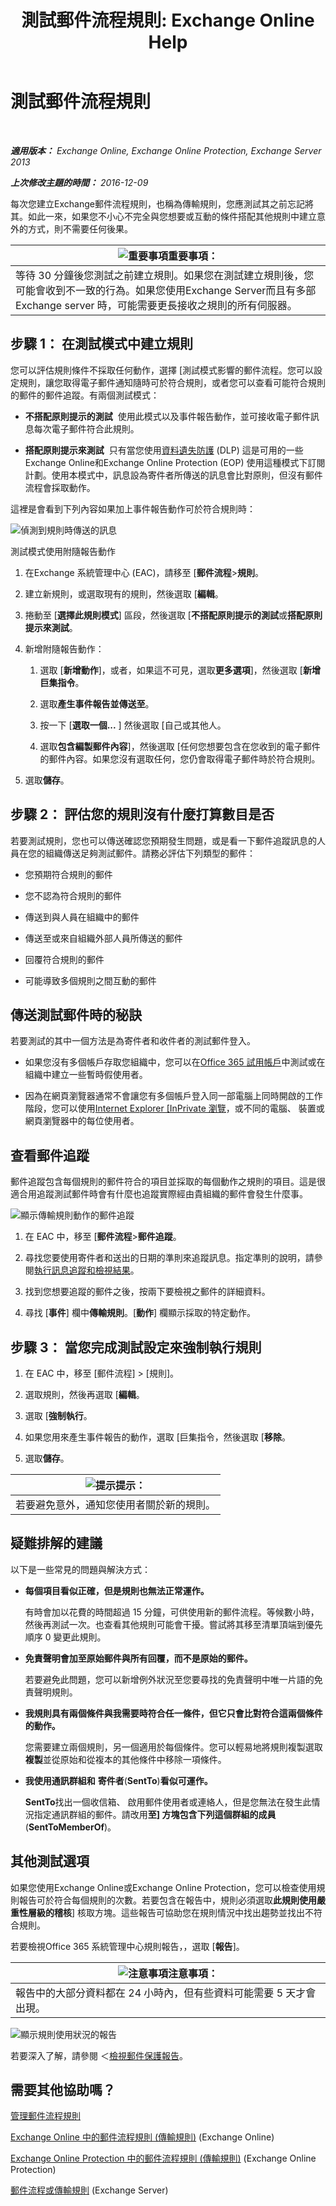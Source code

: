 ﻿---
title: '測試郵件流程規則: Exchange Online Help'
TOCTitle: 測試郵件流程規則
ms:assetid: 3d949e2a-8ba4-4261-8cfb-736fd2446ea1
ms:mtpsurl: https://technet.microsoft.com/zh-tw/library/Dn831862(v=EXCHG.150)
ms:contentKeyID: 63145414
ms.date: 05/23/2018
mtps_version: v=EXCHG.150
ms.translationtype: MT
---

# 測試郵件流程規則

 

_**適用版本：** Exchange Online, Exchange Online Protection, Exchange Server 2013_

_**上次修改主題的時間：** 2016-12-09_

每次您建立Exchange郵件流程規則，也稱為傳輸規則，您應測試其之前忘記將其。如此一來，如果您不小心不完全與您想要或互動的條件搭配其他規則中建立意外的方式，則不需要任何後果。

<table>
<thead>
<tr class="header">
<th><img src="images/Bb124558.important(EXCHG.150).gif" title="重要事項" alt="重要事項" />重要事項：</th>
</tr>
</thead>
<tbody>
<tr class="odd">
<td>等待 30 分鐘後您測試之前建立規則。如果您在測試建立規則後，您可能會收到不一致的行為。如果您使用Exchange Server而且有多部Exchange server 時，可能需要更長接收之規則的所有伺服器。</td>
</tr>
</tbody>
</table>


## 步驟 1： 在測試模式中建立規則

您可以評估規則條件不採取任何動作，選擇 \[測試模式影響的郵件流程。您可以設定規則，讓您取得電子郵件通知隨時可於符合規則，或者您可以查看可能符合規則的郵件的郵件追蹤。有兩個測試模式：

  - **不搭配原則提示的測試**  使用此模式以及事件報告動作，並可接收電子郵件訊息每次電子郵件符合此規則。

  - **搭配原則提示來測試**  只有當您使用[資料遺失防護](technical-overview-of-dlp-data-loss-prevention-in-exchange.md) (DLP) 這是可用的一些Exchange Online和Exchange Online Protection (EOP) 使用這種模式下訂閱計劃。使用本模式中，訊息設為寄件者所傳送的訊息會比對原則，但沒有郵件流程會採取動作。

這裡是會看到下列內容如果加上事件報告動作可於符合規則時：

![偵測到規則時傳送的訊息](images/Dn831862.c1a2db60-3fb9-4ddc-86d5-1757e2250f59(EXCHG.150).png "偵測到規則時傳送的訊息")

測試模式使用附隨報告動作

1.  在Exchange 系統管理中心 (EAC)，請移至 \[**郵件流程**\>**規則**。

2.  建立新規則，或選取現有的規則，然後選取 \[**編輯**。

3.  捲動至 \[**選擇此規則模式**\] 區段，然後選取 \[**不搭配原則提示的測試**或**搭配原則提示來測試**。

4.  新增附隨報告動作：
    
    1.  選取 \[**新增動作**\]，或者，如果這不可見，選取**更多選項**\]，然後選取 \[**新增巨集指令**。
    
    2.  選取**產生事件報告並傳送至**。
    
    3.  按一下 \[**選取一個...** \] 然後選取 \[自己或其他人。
    
    4.  選取**包含編製郵件內容**\]，然後選取 \[任何您想要包含在您收到的電子郵件的郵件內容。如果您沒有選取任何，您仍會取得電子郵件時於符合規則。

5.  選取**儲存**。

## 步驟 2： 評估您的規則沒有什麼打算數目是否

若要測試規則，您也可以傳送確認您預期發生問題，或是看一下郵件追蹤訊息的人員在您的組織傳送足夠測試郵件。請務必評估下列類型的郵件：

  - 您預期符合規則的郵件

  - 您不認為符合規則的郵件

  - 傳送到與人員在組織中的郵件

  - 傳送至或來自組織外部人員所傳送的郵件

  - 回覆符合規則的郵件

  - 可能導致多個規則之間互動的郵件

## 傳送測試郵件時的秘訣

若要測試的其中一個方法是為寄件者和收件者的測試郵件登入。

  - 如果您沒有多個帳戶存取您組織中，您可以在[Office 365 試用帳戶](https://go.microsoft.com/fwlink/p/?linkid=402791)中測試或在組織中建立一些暫時假使用者。

  - 因為在網頁瀏覽器通常不會讓您有多個帳戶登入同一部電腦上同時開啟的工作階段，您可以使用[Internet Explorer \[InPrivate 瀏覽](https://go.microsoft.com/fwlink/p/?linkid=402784)，或不同的電腦、 裝置或網頁瀏覽器中的每位使用者。

## 查看郵件追蹤

郵件追蹤包含每個規則的郵件符合的項目並採取的每個動作之規則的項目。這是很適合用追蹤測試郵件時會有什麼也追蹤實際經由貴組織的郵件會發生什麼事。

![顯示傳輸規則動作的郵件追蹤](images/Dn831862.64179f28-5c8c-421b-b630-cc1f7de9a34f(EXCHG.150).png "顯示傳輸規則動作的郵件追蹤")

1.  在 EAC 中，移至 \[**郵件流程**\>**郵件追蹤**。

2.  尋找您要使用寄件者和送出的日期的準則來追蹤訊息。指定準則的說明，請參閱[執行訊息追蹤和檢視結果](https://technet.microsoft.com/zh-tw/library/jj200712\(v=exchg.150\))。

3.  找到您想要追蹤的郵件之後，按兩下要檢視之郵件的詳細資料。

4.  尋找 \[**事件**\] 欄中**傳輸規則**。\[**動作**\] 欄顯示採取的特定動作。

## 步驟 3： 當您完成測試設定來強制執行規則

1.  在 EAC 中，移至 \[郵件流程\] \> \[規則\]。

2.  選取規則，然後再選取 \[**編輯**。

3.  選取 \[**強制執行**。

4.  如果您用來產生事件報告的動作，選取 \[巨集指令，然後選取 \[**移除**。

5.  選取**儲存**。

<table>
<thead>
<tr class="header">
<th><img src="images/Bb124558.tip(EXCHG.150).gif" title="提示" alt="提示" />提示：</th>
</tr>
</thead>
<tbody>
<tr class="odd">
<td>若要避免意外，通知您使用者關於新的規則。</td>
</tr>
</tbody>
</table>


## 疑難排解的建議

以下是一些常見的問題與解決方式：

  - **每個項目看似正確，但是規則也無法正常運作。**
    
    有時會加以花費的時間超過 15 分鐘，可供使用新的郵件流程。等候數小時，然後再測試一次。也查看其他規則可能會干擾。嘗試將其移至清單頂端到優先順序 0 變更此規則。

  - **免責聲明會加至原始郵件與所有回覆，而不是原始的郵件。**
    
    若要避免此問題，您可以新增例外狀況至您要尋找的免責聲明中唯一片語的免責聲明規則。

  - **我規則具有兩個條件與我需要時符合任一條件，但它只會比對符合這兩個條件的動作。**
    
    您需要建立兩個規則，另一個適用於每個條件。您可以輕易地將規則複製選取**複製**並從原始和從複本的其他條件中移除一項條件。

  - **我使用通訊群組和** **寄件者**(**SentTo**)**看似可運作。**
    
    **SentTo**找出一個收信箱、 啟用郵件使用者或連絡人，但是您無法在發生此情況指定通訊群組的郵件。請改用**至\] 方塊包含下列這個群組的成員**(**SentToMemberOf**)。

## 其他測試選項

如果您使用Exchange Online或Exchange Online Protection，您可以檢查使用規則報告可於符合每個規則的次數。若要包含在報告中，規則必須選取**此規則使用嚴重性層級的稽核**\] 核取方塊。這些報告可協助您在規則情況中找出趨勢並找出不符合規則。

若要檢視Office 365 系統管理中心規則報告，，選取 \[**報告**\]。

<table>
<thead>
<tr class="header">
<th><img src="images/Bb124558.note(EXCHG.150).gif" title="注意事項" alt="注意事項" />注意事項：</th>
</tr>
</thead>
<tbody>
<tr class="odd">
<td>報告中的大部分資料都在 24 小時內，但有些資料可能需要 5 天才會出現。</td>
</tr>
</tbody>
</table>


![顯示規則使用狀況的報告](images/Dn831862.df5bf202-741d-432a-b71d-b37143f0ec0a(EXCHG.150).png "顯示規則使用狀況的報告")

若要深入了解，請參閱 ＜[檢視郵件保護報告](https://go.microsoft.com/fwlink/p/?linkid=402958)。

## 需要其他協助嗎？

[管理郵件流程規則](manage-mail-flow-rules-exchange-2013-help.md)

[Exchange Online 中的郵件流程規則 (傳輸規則)](https://technet.microsoft.com/zh-tw/library/jj919238\(v=exchg.150\)) (Exchange Online)

[Exchange Online Protection 中的郵件流程規則 (傳輸規則)](https://technet.microsoft.com/zh-tw/library/dn271424\(v=exchg.150\)) (Exchange Online Protection)

[郵件流程或傳輸規則](mail-flow-rules-transport-rules-in-exchange-2013-exchange-2013-help.md) (Exchange Server)

